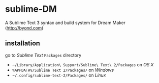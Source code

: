 # sublime-DM

A Sublime Text 3 syntax and build system for Dream Maker (http://byond.com)

## installation

go to _Sublime Text_ `Packages` directory

* `~/Library/Application\ Support/Sublime\ Text\ 2/Packages` on _OS X_
* `%APPDATA%/Sublime Text 2/Packages/` on _Windows_
* `~/.config/sublime-text-2/Packages/` on _Linux_